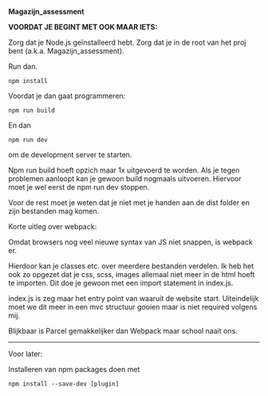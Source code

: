 **Magazijn_assessment**

**VOORDAT JE BEGINT MET OOK MAAR IETS:**

Zorg dat je Node.js geïnstalleerd hebt.
Zorg dat je in de root van het proj bent (a.k.a. Magazijn_assessment).


Run dan.

```` 
npm install
````

Voordat je dan gaat programmeren:

````
npm run build
````
En dan
````
npm run dev
````
om de development server te starten.

Npm run build hoeft opzich maar 1x uitgevoerd te worden.
Als je tegen problemen aanloopt kan je gewoon build nogmaals uitvoeren.
Hiervoor moet je wel eerst de npm run dev stoppen.

Voor de rest moet je weten dat je niet met je handen 
aan de dist folder en zijn bestanden mag komen.

Korte uitleg over webpack:

Omdat browsers nog veel nieuwe syntax van JS niet snappen, is webpack er.

Hierdoor kan je classes etc. over meerdere bestanden verdelen. 
Ik heb het ook zo opgezet dat je css, scss, images allemaal niet 
meer in de html hoeft te importen. Dit doe je gewoon 
met een import statement in index.js.

index.js is zeg maar het entry point van waaruit de website start.
Uiteindelijk moet we dit meer in een mvc structuur gooien maar is niet required
volgens mij. 

Blijkbaar is Parcel gemakkelijker dan Webpack maar school naait ons.

----------------------------

Voor later:

Installeren van npm packages doen met 

````
npm install --save-dev [plugin]
````
